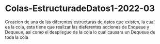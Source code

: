 # Colas-EstructuradeDatos1-2022-03
 Creacion de una de las diferentes estructuras de datos que existen, la cual es la cola, esta tiene que realizar las dieferentes acciones de Enqueue y Dequeue, asi como el despliegue de la cola lo cual causara un Dequeue de toda la cola
